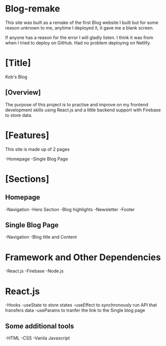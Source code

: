 # Blog-remake
This site was built as a remake of the first Blog website I built but 
for some reason unknown to me, anytime I deployed it, it gave me a blank screen.

If anyone has a reason for the error I will gladly listen. I think it was from when I tried to deploy on GitHub. Had no problem deploying on Netlify.

# [Title]
Kob's Blog

## [Overview]

The purpose of this project is to practise and improve on my frontend development skills using React.js and a little backend support with Firebase to store data.

# [Features]

This site is made up of 2 pages

-Homepage
-Single Blog Page

# [Sections]

## Homepage
-Navigation
-Hero Section
-Blog highlights
-Newsletter 
-Footer

## Single Blog Page
-Navigation
-Blog title and Content

# Framework and Other Dependencies

-React.js
-Firebase
-Node.js

# React.js
-Hooks
-useState to store states
-useEffect to synchronously run API that transfers data
-useParams to tranfer the link to the Single blog page

## Some additional tools
-HTML
-CSS
-Vanila Javascript
